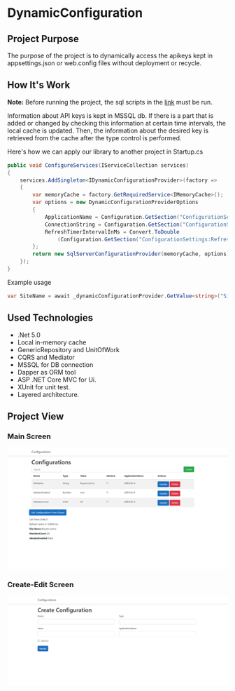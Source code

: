 # DynamicConfiguration

## Project Purpose
The purpose of the project is to dynamically access the apikeys kept in appsettings.json or web.config files without deployment or recycle.

## How It's Work

**Note:** Before running the project, the sql scripts in the [link](https://github.com/afatih/DynamicConfiguration/blob/master/sqlScripts/CreateAndFillConfigurationTable.sql "Sql Scripts") must be run.

Information about API keys is kept in MSSQL db. If there is a part that is added or changed by checking this information at certain time intervals, the local cache is updated. Then, the information about the desired key is retrieved from the cache after the type control is performed.

Here's how we can apply our library to another project in Startup.cs
```cs
public void ConfigureServices(IServiceCollection services)
{
    services.AddSingleton<IDynamicConfigurationProvider>(factory =>
    {
        var memoryCache = factory.GetRequiredService<IMemoryCache>();
        var options = new DynamicConfigurationProviderOptions
        {
            ApplicationName = Configuration.GetSection("ConfigurationSettings:ApplicationName").Value,
            ConnectionString = Configuration.GetSection("ConfigurationSettings:ConnectionString").Value,
            RefreshTimerIntervalInMs = Convert.ToDouble
                (Configuration.GetSection("ConfigurationSettings:RefreshTimerIntervalInMs").Value)
        };
        return new SqlServerConfigurationProvider(memoryCache, options);
    });
}
```    

Example usage

```cs
var SiteName = await _dynamicConfigurationProvider.GetValue<string>("SiteName")
```  

## Used Technologies
 - .Net 5.0
  - Local in-memory cache
  - GenericRepository and UnitOfWork
  - CQRS and Mediator
  - MSSQL for DB connection
  - Dapper as ORM tool
  - ASP .NET Core MVC for Ui.
  - XUnit for unit test.
  - Layered architecture. 

## Project View

### Main Screen
![Project picture1](https://github.com/afatih/DynamicConfiguration/blob/master/screenShoots/mainScreen2.png)

### Create-Edit Screen
![Project picture2](https://github.com/afatih/DynamicConfiguration/blob/master/screenShoots/editScreen.png)
